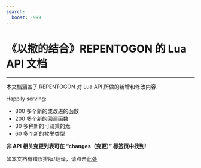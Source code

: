 ```yaml
---
search:
  boost: -999
---
```

# 《以撒的结合》REPENTOGON 的 Lua API 文档
___

本文档涵盖了 REPENTOGON 对 Lua API 所做的新增和修改内容.

Happily serving:

- 800 多个新的或改进的函数
- 200 多个新的回调函数
- 30 多种新的可骑乘的龙
- 60 多个新的枚举类型

**非 API 相关变更列表可在 “changes（变更）” 标签页中找到!**


如本文档有错误排版/翻译，请点击[此处](https://github.com/3113y/REPGON_Docs-Trans-zh_cn/blob/main/README-ZH.md)